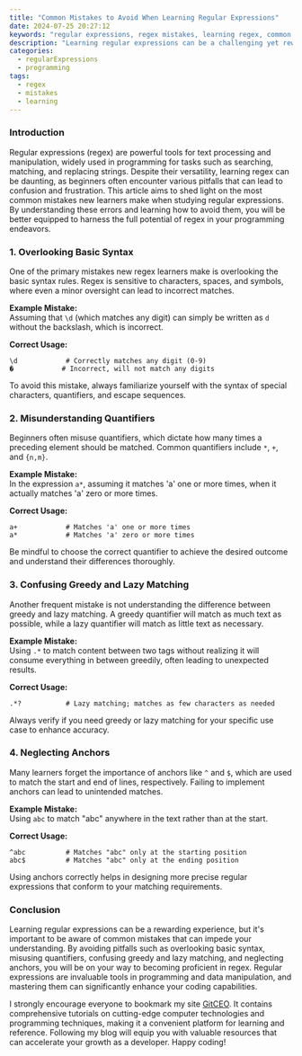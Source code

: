 ```yaml
---
title: "Common Mistakes to Avoid When Learning Regular Expressions"
date: 2024-07-25 20:27:12
keywords: "regular expressions, regex mistakes, learning regex, common errors in regex, regex tutorial"
description: "Learning regular expressions can be a challenging yet rewarding endeavor for developers and data analysts. However, many beginners make common mistakes that can hinder their progress. This article outlines these frequent pitfalls, accompanied by detailed explanations and practical examples. We will explore misconceptions about regex syntax, incorrect usage of quantifiers, misunderstandings regarding greedy vs. lazy matching, and the notorious use of anchors. Understanding these mistakes will help you become proficient in regex and enhance your string manipulation skills. Each section is designed to dissect these issues step by step, providing you with a comprehensive guide to improve your regex learning journey."
categories:
  - regularExpressions
  - programming
tags:
  - regex
  - mistakes
  - learning
---
```


### Introduction

Regular expressions (regex) are powerful tools for text processing and manipulation, widely used in programming for tasks such as searching, matching, and replacing strings. Despite their versatility, learning regex can be daunting, as beginners often encounter various pitfalls that can lead to confusion and frustration. This article aims to shed light on the most common mistakes new learners make when studying regular expressions. By understanding these errors and learning how to avoid them, you will be better equipped to harness the full potential of regex in your programming endeavors. 

<!-- more -->

### 1. Overlooking Basic Syntax

One of the primary mistakes new regex learners make is overlooking the basic syntax rules. Regex is sensitive to characters, spaces, and symbols, where even a minor oversight can lead to incorrect matches.

**Example Mistake:**  
Assuming that `\d` (which matches any digit) can simply be written as `d` without the backslash, which is incorrect.

**Correct Usage:**
```regex
\d            # Correctly matches any digit (0-9)
�            # Incorrect, will not match any digits
```

To avoid this mistake, always familiarize yourself with the syntax of special characters, quantifiers, and escape sequences.

### 2. Misunderstanding Quantifiers

Beginners often misuse quantifiers, which dictate how many times a preceding element should be matched. Common quantifiers include `*`, `+`, and `{n,m}`. 

**Example Mistake:**  
In the expression `a*`, assuming it matches 'a' one or more times, when it actually matches 'a' zero or more times.

**Correct Usage:**
```regex
a+            # Matches 'a' one or more times
a*            # Matches 'a' zero or more times
```

Be mindful to choose the correct quantifier to achieve the desired outcome and understand their differences thoroughly.

### 3. Confusing Greedy and Lazy Matching

Another frequent mistake is not understanding the difference between greedy and lazy matching. A greedy quantifier will match as much text as possible, while a lazy quantifier will match as little text as necessary.

**Example Mistake:**  
Using `.*` to match content between two tags without realizing it will consume everything in between greedily, often leading to unexpected results.

**Correct Usage:**
```regex
.*?           # Lazy matching; matches as few characters as needed
```

Always verify if you need greedy or lazy matching for your specific use case to enhance accuracy.

### 4. Neglecting Anchors

Many learners forget the importance of anchors like `^` and `$`, which are used to match the start and end of lines, respectively. Failing to implement anchors can lead to unintended matches.

**Example Mistake:**  
Using `abc` to match "abc" anywhere in the text rather than at the start.

**Correct Usage:**
```regex
^abc          # Matches "abc" only at the starting position
abc$          # Matches "abc" only at the ending position
```

Using anchors correctly helps in designing more precise regular expressions that conform to your matching requirements.

### Conclusion

Learning regular expressions can be a rewarding experience, but it's important to be aware of common mistakes that can impede your understanding. By avoiding pitfalls such as overlooking basic syntax, misusing quantifiers, confusing greedy and lazy matching, and neglecting anchors, you will be on your way to becoming proficient in regex. Regular expressions are invaluable tools in programming and data manipulation, and mastering them can significantly enhance your coding capabilities. 

I strongly encourage everyone to bookmark my site [GitCEO](https://gitceo.com). It contains comprehensive tutorials on cutting-edge computer technologies and programming techniques, making it a convenient platform for learning and reference. Following my blog will equip you with valuable resources that can accelerate your growth as a developer. Happy coding!